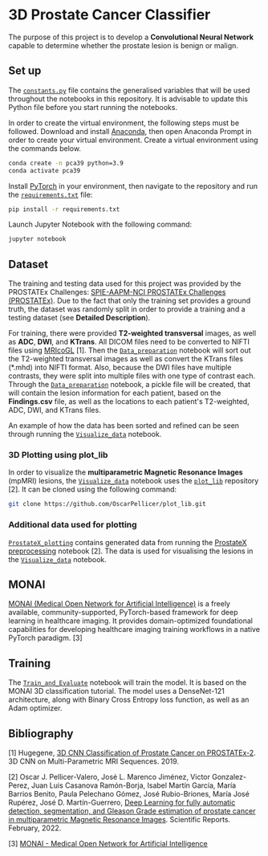 # 3D Prostate Cancer Classifier
The purpose of this project is to develop a **Convolutional Neural Network** capable to determine whether the prostate 
lesion is  benign or malign.

## Set up
The [`constants.py`](constants.py) file contains the generalised variables that will be used throughout the notebooks in 
this repository. It is advisable to update this Python file before you start running the notebooks.

In order to create the virtual environment, the following steps must be followed. Download and install 
<a href="https://www.anaconda.com/products/distribution">Anaconda</a>, then open Anaconda
Prompt in order to create your virtual environment. Create a virtual environment using the commands below.
```bash
conda create -n pca39 python=3.9
conda activate pca39
```
Install <a href="https://pytorch.org/">PyTorch</a> in your environment, then navigate to the repository and run the
[`requirements.txt`](requirements.txt) file:
```bash
pip install -r requirements.txt
```
Launch Jupyter Notebook with the following command:
```bash
jupyter notebook
```

## Dataset
The training and testing data used for this project was provided by the PROSTATEx Challenges:
<a href="https://wiki.cancerimagingarchive.net/pages/viewpage.action?pageId=23691656">SPIE-AAPM-NCI PROSTATEx Challenges
(PROSTATEx)</a>. Due to the fact that only the training set provides a ground truth, the dataset was randomly split in 
order to provide a training and a testing dataset (see **Detailed Description**).

For training, there were provided **T2-weighted transversal** images, as well as **ADC**, **DWI**, and **KTrans**. All DICOM files 
need to be converted to NIFTI files using <a href='https://www.nitrc.org/projects/mricrogl/'>MRIcoGL</a> [1]. Then the 
[`Data_preparation`](01_Data_preparation.ipynb) notebook will sort out the T2-weighted transversal images as well as 
convert the KTrans files (*.mhd) into NIFTI format. Also, because the DWI files have multiple contrasts, they were split
into multiple files with one type of contrast each. Through the [`Data_preparation`](01_Data_preparation.ipynb) notebook, 
a pickle file will be created, that will contain the lesion information for each patient, based on the **Findings.csv** 
file, as well as the locations to each patient's T2-weighted, ADC, DWI, and KTrans files.

An example of how the data has been sorted and refined can be seen through running the 
[`Visualize_data`](02_Visualize_data.ipynb) notebook.

### 3D Plotting using plot_lib
In order to visualize the **multiparametric Magnetic Resonance Images** (mpMRI) lesions, the 
[`Visualize_data`](02_Visualize_data.ipynb) notebook uses the [`plot_lib`](https://github.com/OscarPellicer/plot_lib) 
repository [2]. It can be cloned using the following command: 
```bash
git clone https://github.com/OscarPellicer/plot_lib.git
```

### Additional data used for plotting
[`ProstateX_plotting`](ProstateX_plotting) contains generated data from running the 
<a href='https://github.com/OscarPellicer/prostate_lesion_detection/blob/main/ProstateX%20preprocessing.ipynb'>ProstateX 
preprocessing</a>
notebook [2]. The data is used for visualising the lesions in the [`Visualize_data`](02_Visualize_data.ipynb) notebook.

## MONAI
<a href='https://monai.io/'>MONAI (Medical Open Network for Artificial Intelligence)</a> is a freely available, 
community-supported, PyTorch-based framework for deep learning in healthcare imaging. It provides domain-optimized 
foundational capabilities for developing healthcare imaging training workflows in a native PyTorch paradigm. [3]

## Training
The [`Train_and_Evaluate`](03_Train_and_Evaluate.ipynb) notebook will train the model. It is based on the MONAI 3D 
classification tutorial. The model uses a DenseNet-121 architecture, along with Binary Cross Entropy loss function, as 
well as an Adam optimizer.

## Bibliography
[1] Hugegene, <a href='https://towardsdatascience.com/3d-cnn-classification-of-prostate-tumour-on-multi-parametric-mri-sequences-prostatex-2-cced525394bb'>
3D CNN Classification of Prostate Cancer on PROSTATEx-2</a>. 3D CNN on Multi-Parametric MRI Sequences. 2019.

[2] Oscar J. Pellicer-Valero, José L. Marenco Jiménez, Victor Gonzalez-Perez, Juan Luis Casanova Ramón-Borja, Isabel 
Martín García, María Barrios Benito, Paula Pelechano Gómez, José Rubio-Briones, María José Rupérez, José D. 
Martín-Guerrero, <a href='https://arxiv.org/abs/2103.12650'>Deep Learning for fully automatic detection, segmentation, 
and Gleason Grade estimation of prostate cancer in multiparametric Magnetic Resonance Images</a>. Scientific Reports. 
February, 2022.

[3] <a href='https://monai.io/'>MONAI - Medical Open Network for Artificial Intelligence</a>
